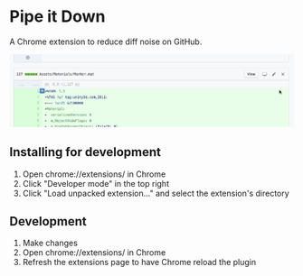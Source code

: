 # Pipe it Down

A Chrome extension to reduce diff noise on GitHub.

![demonstration of pipe it down](pipe-it-down.gif)

## Installing for development

1. Open chrome://extensions/ in Chrome
1. Click "Developer mode" in the top right
1. Click "Load unpacked extension..." and select the extension's directory

## Development

1. Make changes
1. Open chrome://extensions/ in Chrome
1. Refresh the extensions page to have Chrome reload the plugin
